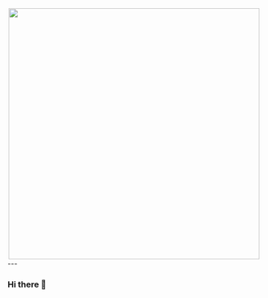 <div id="header" align="center">
  <img src="https://media.tenor.com/ihL9NxOIxwwAAAAd/%D0%BA%D0%B2%D0%B0%D1%81-%D0%B7%D0%B0%D0%BA%D0%B0%D0%BC%D1%81%D0%BA%D0%B8%D0%B9.gif" width="500"/>
</div>
---

### Hi there 👋

<!--
**kvasik3000/kvasik3000** is a ✨ _special_ ✨ repository because its `README.md` (this file) appears on your GitHub profile.

Here are some ideas to get you started:

- 🔭 I’m currently working on ...
- 🌱 I’m currently learning ...
- 👯 I’m looking to collaborate on ...
- 🤔 I’m looking for help with ...
- 💬 Ask me about ...
- 📫 How to reach me: ...
- 😄 Pronouns: ...
- ⚡ Fun fact: ...
-->
